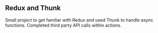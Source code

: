 ## Redux and Thunk
Small project to get familiar with Redux and used Thunk to handle async functions.  Completed third party API calls within actions.
